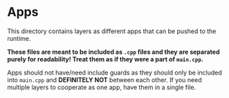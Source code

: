 # Apps

This directory contains layers as different apps that can be pushed
to the runtime.

**These files are meant to be included as `.cpp` files and they are separated
purely for readability! Treat them as if they were a part of `main.cpp`.**

Apps should not have/need include guards as they should only be included
into `main.cpp` and **DEFINITELY NOT** between each other. If you need
multiple layers to cooperate as one app, have them in a single file.
